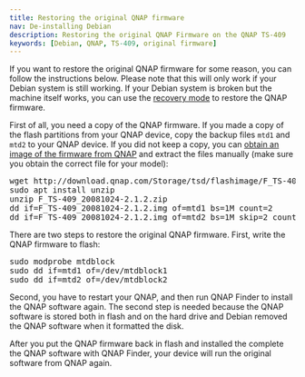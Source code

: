 ```yaml
---
title: Restoring the original QNAP firmware
nav: De-installing Debian
description: Restoring the original QNAP Firmware on the QNAP TS-409
keywords: [Debian, QNAP, TS-409, original firmware]
---
```


If you want to restore the original QNAP firmware for some reason, you can
follow the instructions below.  Please note that this will only work if
your Debian system is still working.  If your Debian system is broken but
the machine itself works, you can use the <a href = "../recovery/">recovery
mode</a> to restore the QNAP firmware.

First of all, you need a copy of the QNAP firmware.  If you made a copy
of the flash partitions from your QNAP device, copy the backup files `mtd1`
and `mtd2` to your QNAP device.  If you did not keep a copy, you can
[obtain an image of the firmware from QNAP](https://wiki.qnap.com/wiki/System_Recovery_Mode#Operating_Guideline_of_System_Recovery_Mode)
and extract the files manually (make sure you obtain the correct file
for your model):

<div class="code">
<pre>
wget http://download.qnap.com/Storage/tsd/<span class="input">flashimage/F_TS-409_20081024-2.1.2.zip</span>
sudo apt install unzip
unzip <span class="input">F_TS-409_20081024-2.1.2.zip</span>
dd if=<span class="input">F_TS-409_20081024-2.1.2.img</span> of=mtd1 bs=1M count=2
dd if=<span class="input">F_TS-409_20081024-2.1.2.img</span> of=mtd2 bs=1M skip=2 count=4
</pre>
</div>

There are two steps to restore the original QNAP firmware.  First, write
the QNAP firmware to flash:

<div class="code">
<pre>
sudo modprobe mtdblock
sudo dd if=mtd1 of=/dev/mtdblock1
sudo dd if=mtd2 of=/dev/mtdblock2
</pre>
</div>

Second, you have to restart your QNAP, and then run QNAP Finder to install
the QNAP software again.  The second step is needed because the QNAP
software is stored both in flash and on the hard drive and Debian removed
the QNAP software when it formatted the disk.

After you put the QNAP firmware back in flash and installed the complete
the QNAP software with QNAP Finder, your device will run the original
software from QNAP again.

